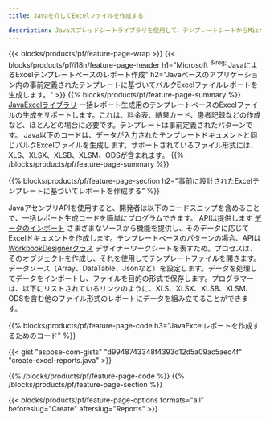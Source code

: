 ```yaml
---
title: Javaを介してExcelファイルを作成する

description: Javaスプレッドシートライブラリを使用して、テンプレートシートからMicrosoftExcelスプレッドシートを生成します
---
```

{{< blocks/products/pf/feature-page-wrap >}}
{{< blocks/products/pf/i18n/feature-page-header h1="Microsoft <sup>＆reg; </sup>JavaによるExcelテンプレートベースのレポート作成" h2="Javaベースのアプリケーション内の事前定義されたテンプレートに基づいてバルクExcelファイルレポートを生成します。" >}}
{{% blocks/products/pf/feature-page-summary %}}
[JavaExcelライブラリ](/cells/java/) 一括レポート生成用のテンプレートベースのExcelファイルの生成をサポートします。これは、料金表、結果カード、患者記録などの作成など、ほとんどの場合に必要です。テンプレートは事前定義されたパターンです。 Java以下のコードは、データが入力されたテンプレートドキュメントと同じバルクExcelファイルを生成します。サポートされているファイル形式には、XLS、XLSX、XLSB、XLSM、ODSが含まれます。
{{% /blocks/products/pf/feature-page-summary %}}

{{% blocks/products/pf/feature-page-section h2="事前に設計されたExcelテンプレートに基づいてレポートを作成する" %}}

JavaアセンブリAPIを使用すると、開発者は以下のコードスニップを含めることで、一括レポート生成コードを簡単にプログラムできます。 APIは提供します [データのインポート](https://docs.aspose.com/cells/java/import-and-export-data/) さまざまなソースから機能を提供し、そのデータに応じてExcelドキュメントを作成します。テンプレートベースのパターンの場合、APIは [WorkbookDesignerクラス](https://reference.aspose.com/cells/java/com.aspose.cells/WorkbookDesigner) デザイナーワークシートを表すため。プロセスは、そのオブジェクトを作成し、それを使用してテンプレートファイルを開きます。データソース（Array、DataTable、Jsonなど）を設定します。データを処理してデータをインポートし、ファイルを目的の形式で保存します。プログラマーは、以下にリストされているリンクのように、XLS、XLSX、XLSB、XLSM、ODSを含む他のファイル形式のレポートにデータを組み立てることができます。



{{% blocks/products/pf/feature-page-code h3="JavaExcelレポートを作成するためのコード" %}}

{{< gist "aspose-com-gists" "d9948743348f4393d12d5a09ac5aec4f" "create-excel-reports.java" >}}

{{% /blocks/products/pf/feature-page-code %}}
{{% /blocks/products/pf/feature-page-section %}}

{{< blocks/products/pf/feature-page-options formats="all" beforeslug="Create" afterslug="Reports" >}}
